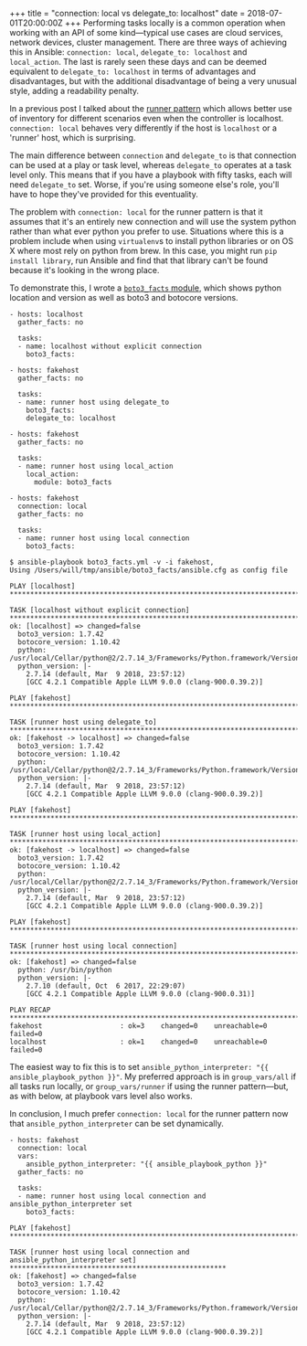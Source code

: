+++
title = "connection: local vs delegate_to: localhost"
date = 2018-07-01T20:00:00Z
+++
Performing tasks locally is a common operation when working with an API of some
kind&mdash;typical use cases are cloud services, network devices, cluster
management. There are three ways of achieving this in Ansible: `connection:
local`, `delegate_to: localhost` and `local_action`. The last is rarely seen these
days and can be deemed equivalent to `delegate_to: localhost` in terms of
advantages and disadvantages, but with the additional disadvantage of being
a very unusual style, adding a readability penalty.
<!-- more -->
In a previous post I talked about the
[runner pattern](/2017/10/31/making-the-most-of-inventory.html)
which allows better use of inventory for different scenarios even when the
controller is localhost. `connection: local` behaves very differently
if the host is `localhost` or a 'runner' host, which is surprising.

The main difference between `connection` and `delegate_to` is that connection can
be used at a play or task level, whereas `delegate_to` operates at a task level
only. This means that if you have a playbook with fifty tasks, each will need
`delegate_to` set. Worse, if you're using someone else's role, you'll have to
hope they've provided for this eventuality.

The problem with `connection: local` for the runner pattern is that it assumes
that it's an entirely new connection and will use the system python rather than
what ever python you prefer to use. Situations where this is a problem include
when using `virtualenv`s to install python libraries or on OS X where most rely
on python from brew. In this case, you might run `pip install library`, run
Ansible and find that that library can't be found because it's looking in the
wrong place.

To demonstrate this, I wrote a [`boto3_facts` module](https://github.com/ansible/ansible/pull/42083),
which shows python location and version as well as boto3 and botocore versions.

```
- hosts: localhost
  gather_facts: no

  tasks:
  - name: localhost without explicit connection
    boto3_facts:

- hosts: fakehost
  gather_facts: no

  tasks:
  - name: runner host using delegate_to
    boto3_facts:
    delegate_to: localhost

- hosts: fakehost
  gather_facts: no

  tasks:
  - name: runner host using local_action
    local_action:
      module: boto3_facts

- hosts: fakehost
  connection: local
  gather_facts: no

  tasks:
  - name: runner host using local connection
    boto3_facts:
```

```
$ ansible-playbook boto3_facts.yml -v -i fakehost,
Using /Users/will/tmp/ansible/boto3_facts/ansible.cfg as config file

PLAY [localhost] *****************************************************************************************************************

TASK [localhost without explicit connection] *************************************************************************************
ok: [localhost] => changed=false
  boto3_version: 1.7.42
  botocore_version: 1.10.42
  python: /usr/local/Cellar/python@2/2.7.14_3/Frameworks/Python.framework/Versions/2.7/Resources/Python.app/Contents/MacOS/Python
  python_version: |-
    2.7.14 (default, Mar  9 2018, 23:57:12)
    [GCC 4.2.1 Compatible Apple LLVM 9.0.0 (clang-900.0.39.2)]

PLAY [fakehost] ******************************************************************************************************************

TASK [runner host using delegate_to] *********************************************************************************************
ok: [fakehost -> localhost] => changed=false
  boto3_version: 1.7.42
  botocore_version: 1.10.42
  python: /usr/local/Cellar/python@2/2.7.14_3/Frameworks/Python.framework/Versions/2.7/Resources/Python.app/Contents/MacOS/Python
  python_version: |-
    2.7.14 (default, Mar  9 2018, 23:57:12)
    [GCC 4.2.1 Compatible Apple LLVM 9.0.0 (clang-900.0.39.2)]

PLAY [fakehost] ******************************************************************************************************************

TASK [runner host using local_action] ********************************************************************************************
ok: [fakehost -> localhost] => changed=false
  boto3_version: 1.7.42
  botocore_version: 1.10.42
  python: /usr/local/Cellar/python@2/2.7.14_3/Frameworks/Python.framework/Versions/2.7/Resources/Python.app/Contents/MacOS/Python
  python_version: |-
    2.7.14 (default, Mar  9 2018, 23:57:12)
    [GCC 4.2.1 Compatible Apple LLVM 9.0.0 (clang-900.0.39.2)]

PLAY [fakehost] ******************************************************************************************************************

TASK [runner host using local connection] ****************************************************************************************
ok: [fakehost] => changed=false
  python: /usr/bin/python
  python_version: |-
    2.7.10 (default, Oct  6 2017, 22:29:07)
    [GCC 4.2.1 Compatible Apple LLVM 9.0.0 (clang-900.0.31)]

PLAY RECAP ***********************************************************************************************************************
fakehost                   : ok=3    changed=0    unreachable=0    failed=0
localhost                  : ok=1    changed=0    unreachable=0    failed=0
```


The easiest way to fix this is to set `ansible_python_interpreter: "{{ ansible_playbook_python }}"`.
My preferred approach is in `group_vars/all` if all tasks run locally, or
`group_vars/runner` if using the runner pattern&mdash;but, as with below, at playbook vars
level also works.


In conclusion, I much prefer `connection: local` for the runner pattern now that
`ansible_python_interpreter` can be set dynamically.


```
- hosts: fakehost
  connection: local
  vars:
    ansible_python_interpreter: "{{ ansible_playbook_python }}"
  gather_facts: no

  tasks:
  - name: runner host using local connection and ansible_python_interpreter set
    boto3_facts:
```


```
PLAY [fakehost] ******************************************************************************************************************

TASK [runner host using local connection and ansible_python_interpreter set] *****************************************************
ok: [fakehost] => changed=false
  boto3_version: 1.7.42
  botocore_version: 1.10.42
  python: /usr/local/Cellar/python@2/2.7.14_3/Frameworks/Python.framework/Versions/2.7/Resources/Python.app/Contents/MacOS/Python
  python_version: |-
    2.7.14 (default, Mar  9 2018, 23:57:12)
    [GCC 4.2.1 Compatible Apple LLVM 9.0.0 (clang-900.0.39.2)]
```
